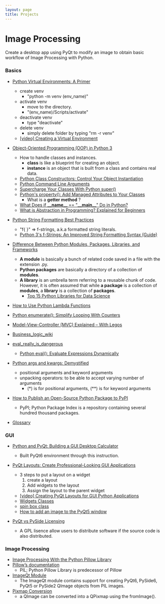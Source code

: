 ```yaml
---
layout: page
title: Projects
---
```


# Image Processing

Create a desktop app using PyQt to modify an image to obtain basic workflow of Image Processing with Python.  


### Basics
- [Python Virtual Environments: A Primer](https://realpython.com/python-virtual-environments-a-primer/)
  - create venv
    - "python -m venv (env_name)"
  - activate venv
    - move to the directory.
    - "(env_name)/Scripts/activate"
  - deactivate venv
    - type "deactivate"
  - delete venv
    - simply delete folder by typing "rm -r venv"  
  - [[video] Creating a Virtual Environment](https://realpython.com/lessons/creating-virtual-environment/#transcript)  
  
- [Object-Oriented Programming (OOP) in Python 3](https://realpython.com/python3-object-oriented-programming/)
    - How to handle classes and instances.
      - **class**  is like a blueprint for creating an object.
      - **instance** is an object that is built from a class and contains real data.
    - [Python Class Constructors: Control Your Object Instantiation](https://realpython.com/python-class-constructor/)
    - [Python Command Line Arguments](https://realpython.com/python-command-line-arguments/)
    - [Supercharge Your Classes With Python super()](https://realpython.com/python-super/)
    - [Python's property(): Add Managed Attributes to Your Classes](https://realpython.com/python-property/#the-getter-and-setter-approach-in-python) 
      - What is a **getter method** ?
    - [What Does if **\_\_name\_\_** == "**\_\_main\_\_**" Do in Python?](https://realpython.com/if-name-main-python/)  
    - [What is Abstraction in Programming? Explained for Beginners](https://www.freecodecamp.org/news/what-is-abstraction-in-programming-for-beginners/)

- [Python String Formatting Best Practices](https://realpython.com/python-string-formatting/)
  - "f{ }" => f-strings, a.k.a formatted string literals.
  - [Python 3's f-Strings: An Improved String Formatting Syntax (Guide)](https://realpython.com/python-f-strings/)
- [Difference Between Python Modules, Packages, Libraries, and Frameworks](https://learnpython.com/blog/python-modules-packages-libraries-frameworks/)
  -  **A module** is basically a bunch of related code saved in a file with the extension .py.
  - **Python packages** are basically a directory of a collection of **modules**.
  - **A library** is an umbrella term referring to a reusable chunk of code. However, it is often assumed that while **a package** is a collection of **modules**, a **library** is a collection of **packages**.
    - [Top 15 Python Libraries for Data Science](https://learnpython.com/blog/python-libraries-for-data-science/)
- [How to Use Python Lambda Functions](https://realpython.com/python-lambda/)

- [Python enumerate(): Simplify Looping With Counters](https://realpython.com/python-enumerate/)

- [Model-View-Controller (MVC) Explained – With Legos](https://realpython.com/the-model-view-controller-mvc-paradigm-summarized-with-legos/)
- [Business_logic_wiki](https://en.wikipedia.org/wiki/Business_logic)
- [eval_really_is_dangerous](https://nedbatchelder.com/blog/201206/eval_really_is_dangerous.html)
  - [Python eval(): Evaluate Expressions Dynamically](https://realpython.com/python-eval-function/)
- [Python args and kwargs: Demystified
](https://realpython.com/python-kwargs-and-args/)
  - positional arguments and keyword arguments
  - unpacking operators: to be able to accept varying number of arguments 
    - (*) is for positional arguments, (**) is for keyword arguments  

- [How to Publish an Open-Source Python Package to PyPI](https://realpython.com/pypi-publish-python-package/)
  - PyPI; Python Package Index is a repository containing several hundred thousand packages.  

- [Glossary](https://docs.python.org/3/glossary.html#term-special-method)

### GUI

- [Python and PyQt: Building a GUI Desktop Calculator](https://realpython.com/python-pyqt-gui-calculator/)
  - Built PyQt6 environment through this instruction.
- [PyQt Layouts: Create Professional-Looking GUI Applications](https://realpython.com/python-pyqt-layout/)
  - 3 steps to put a layout on a widget  
    1. create a layout
    2. Add widgets to the layout
    3. Assign the layout to the parent widget
  - [[video] Creating PyQt Layouts for GUI Python Applications](https://www.youtube.com/watch?v=MY29YV9Wk7I)
  - [Widgets Classes](https://doc.qt.io/qt-6/widget-classes.html) 
  - [spin box class](https://doc.qt.io/qt-6/qspinbox.html)
  - [How to add an image to the PyQt5 window](https://www.educative.io/answers/how-to-add-an-image-to-the-pyqt5-window)
  
- [PyQt vs PySide Licensing](https://www.pythonguis.com/faq/pyqt-vs-pyside/)  
  - A GPL lisence allow users to distribute software if the source code is also distributed.  

### Image Processing

- [Image Processing With the Python Pillow Library](https://realpython.com/image-processing-with-the-python-pillow-library/)
- [Pillow’s documentation](https://pillow.readthedocs.io/en/stable/reference/index.html)
  - PIL; Python Pillow Library is predecessor of Pillow
- [ImageQt Module](https://pillow.readthedocs.io/en/stable/reference/ImageQt.html)
  - The ImageQt module contains support for creating PyQt6, PySide6, PyQt5 or PySide2 QImage objects from PIL images.
- [Pixmap Conversion](https://doc.qt.io/qt-6/qpixmap.html#:~:text=A%20QPixmap%20object%20can%20be,QPixmap%20using%20the%20fromImage().)
  -  a QImage can be converted into a QPixmap using the fromImage(). 